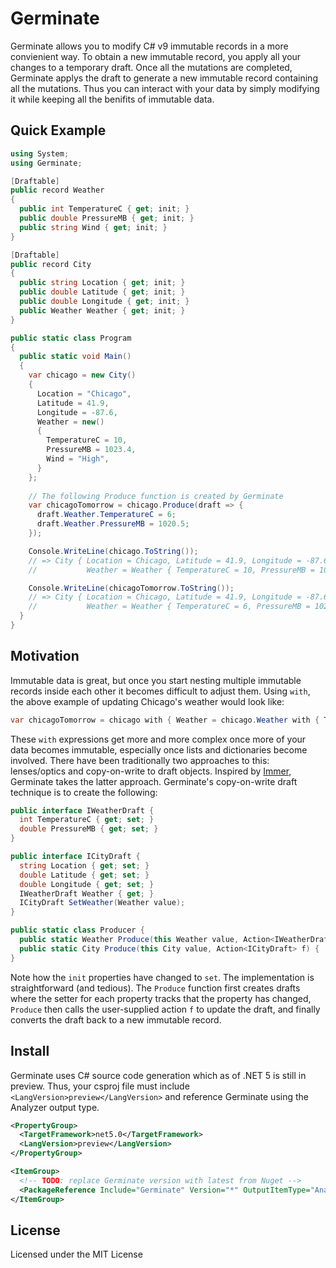 # Germinate

Germinate allows you to modify C# v9 immutable records in a more convienient way.
To obtain a new immutable record, you apply all your changes to a temporary draft.
Once all the mutations are completed, Germinate applys the draft to generate a new
immutable record containing all the mutations. Thus you can interact with your data
by simply modifying it while keeping all the benifits of immutable data.

## Quick Example

```csharp
using System;
using Germinate;

[Draftable]
public record Weather
{
  public int TemperatureC { get; init; }
  public double PressureMB { get; init; }
  public string Wind { get; init; }
}

[Draftable]
public record City
{
  public string Location { get; init; }
  public double Latitude { get; init; }
  public double Longitude { get; init; }
  public Weather Weather { get; init; }
}

public static class Program
{
  public static void Main()
  {
    var chicago = new City()
    {
      Location = "Chicago",
      Latitude = 41.9,
      Longitude = -87.6,
      Weather = new()
      {
        TemperatureC = 10,
        PressureMB = 1023.4,
        Wind = "High",
      }
    };
    
    // The following Produce function is created by Germinate
    var chicagoTomorrow = chicago.Produce(draft => {
      draft.Weather.TemperatureC = 6;
      draft.Weather.PressureMB = 1020.5;
    });

    Console.WriteLine(chicago.ToString());
    // => City { Location = Chicago, Latitude = 41.9, Longitude = -87.6,
    //           Weather = Weather { TemperatureC = 10, PressureMB = 1023.4, Wind = "High" } }

    Console.WriteLine(chicagoTomorrow.ToString());
    // => City { Location = Chicago, Latitude = 41.9, Longitude = -87.6,
    //           Weather = Weather { TemperatureC = 6, PressureMB = 1020.5, Wind = "High" } }
  }
}
```

## Motivation

Immutable data is great, but once you start nesting multiple immutable records inside each other it becomes difficult to adjust them.
Using `with`, the above example of updating Chicago's weather would look like:

```csharp
var chicagoTomorrow = chicago with { Weather = chicago.Weather with { TemperatureC = 6, PressureMB = 1020.5 }};
```

These `with` expressions get more and more complex once more of your data becomes immutable, especially once lists and dictionaries
become involved. There have been traditionally two approaches to this: lenses/optics and copy-on-write to draft objects.
Inspired by [Immer](https://immerjs.github.io/immer/docs/introduction), Germinate takes the latter approach. Germinate's copy-on-write
draft technique is to create the following:

```csharp
public interface IWeatherDraft {
  int TemperatureC { get; set; }
  double PressureMB { get; set; }
}

public interface ICityDraft {
  string Location { get; set; }
  double Latitude { get; set; }
  double Longitude { get; set; }
  IWeatherDraft Weather { get; }
  ICityDraft SetWeather(Weather value);
}

public static class Producer {
  public static Weather Produce(this Weather value, Action<IWeatherDraft> f) { ... }
  public static City Produce(this City value, Action<ICityDraft> f) { ... }
}
```

Note how the `init` properties have changed to `set`. The implementation is straightforward (and tedious). The `Produce` function
first creates drafts where the setter for each property tracks that the property has changed, `Produce` then
calls the user-supplied action `f` to update the draft, and finally converts the draft back to a new immutable record.

## Install

Germinate uses C# source code generation which as of .NET 5 is still in preview. Thus, your csproj file must include
`<LangVersion>preview</LangVersion>` and reference Germinate using the Analyzer output type.

```xml
<PropertyGroup>
  <TargetFramework>net5.0</TargetFramework>
  <LangVersion>preview</LangVersion>
</PropertyGroup>

<ItemGroup>
  <!-- TODO: replace Germinate version with latest from Nuget -->
  <PackageReference Include="Germinate" Version="*" OutputItemType="Analyzer" ReferenceOutputAssembly="false" />
</ItemGroup>
```

## License

Licensed under the MIT License
